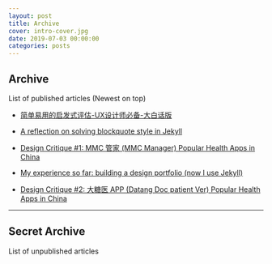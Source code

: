 ```yaml
---
layout: post
title: Archive
cover: intro-cover.jpg
date: 2019-07-03 00:00:00
categories: posts
---
```


## Archive
List of published articles (Newest on top)

- [简单易用的启发式评估-UX设计师必备-大白话版](https://www.jianshu.com/p/6903f48ea240)

- [A reflection on solving blockquote style in Jekyll](https://medium.com/@cjcnex/a-reflection-on-solving-blockquote-style-in-jekyll-e6109c8c03a)

- [Design Critique #1: MMC 管家 (MMC Manager) Popular Health Apps in China](https://medium.com/@cjcnex/design-critique-1-mmc-%E7%AE%A1%E5%AE%B6-mmc-manager-popular-health-apps-in-china-d9acb0761f38)

- [My experience so far: building a design portfolio (now I use Jekyll)](https://medium.com/@cjcnex/my-experience-so-far-building-a-design-portfolio-now-i-use-jekyll-378fe94cb816)

- [Design Critique #2: 大糖医 APP (Datang Doc patient Ver) Popular Health Apps in China](https://medium.com/@cjcnex/design-critique-2-%E5%A4%A7%E7%B3%96%E5%8C%BB-app-sugar-doc-popular-health-apps-in-china-2a4805eed5e2)

---
## Secret Archive
List of unpublished articles
